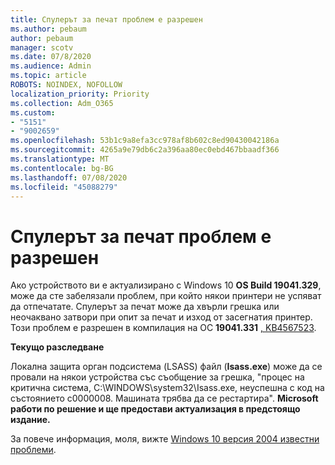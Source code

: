 ```yaml
---
title: Спулерът за печат проблем е разрешен
ms.author: pebaum
author: pebaum
manager: scotv
ms.date: 07/8/2020
ms.audience: Admin
ms.topic: article
ROBOTS: NOINDEX, NOFOLLOW
localization_priority: Priority
ms.collection: Adm_O365
ms.custom:
- "5151"
- "9002659"
ms.openlocfilehash: 53b1c9a8efa3cc978af8b602c8ed90430042186a
ms.sourcegitcommit: 4265a9e79db6c2a396aa80ec0ebd467bbaadf366
ms.translationtype: MT
ms.contentlocale: bg-BG
ms.lasthandoff: 07/08/2020
ms.locfileid: "45088279"
---
```

# <a name="print-spooler-issue-is-resolved"></a>Спулерът за печат проблем е разрешен

Ако устройството ви е актуализирано с Windows 10 **OS Build 19041.329**, може да сте забелязали проблем, при който някои принтери не успяват да отпечатате. Спулерът за печат може да хвърли грешка или неочаквано затвори при опит за печат и изход от засегнатия принтер. Този проблем е разрешен в компилация на ОС **19041.331** [, KB4567523](https://support.microsoft.com/help/4567523/windows-10-update-kb4567523).  

**Текущо разследване**

Локална защита орган подсистема (LSASS) файл (**Isass.exe**) може да се провали на някои устройства със съобщение за грешка, "процес на критична система, C:\WINDOWS\system32\Isass.exe, неуспешна с код на състоянието c0000008. Машината трябва да се рестартира".  **Microsoft работи по решение и ще предостави актуализация в предстоящо издание.**

За повече информация, моля, вижте [Windows 10 версия 2004 известни проблеми](https://docs.microsoft.com/windows/release-information/status-windows-10-2004#442msgdesc).